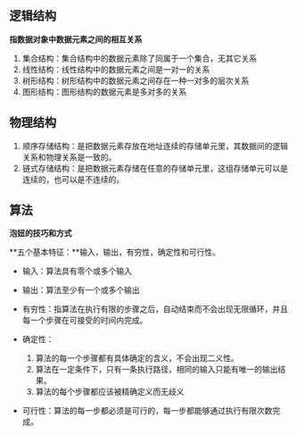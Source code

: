 ## 逻辑结构

**指数据对象中数据元素之间的相互关系**

1. 集合结构：集合结构中的数据元素除了同属于一个集合，无其它关系
2. 线性结构：线性结构中的数据元素之间是一对一的关系
3. 树形结构：树形结构中的数据元素之间存在一种一对多的层次关系
4. 图形结构：图形结构的数据元素是多对多的关系

## 物理结构

1. 顺序存储结构：是把数据元素存放在地址连续的存储单元里，其数据间的逻辑关系和物理关系是一致的。
2. 链式存储结构：是把数据元素存储在任意的存储单元里，这组存储单元可以是连续的，也可以是不连续的。

## 算法

**泡妞的技巧和方式**

**五个基本特征：**输入，输出，有穷性，确定性和可行性。

- 输入：算法具有零个或多个输入
- 输出：算法至少有一个或多个输出
- 有穷性：指算法在执行有限的步骤之后，自动结束而不会出现无限循环，并且每一个步骤在可接受的时间内完成。
- 确定性：
  1. 算法的每一个步骤都有具体确定的含义，不会出现二义性。
  2. 算法在一定条件下，只有一条执行路径，相同的输入只能有唯一的输出结果。
  3. 算法的每个步骤都应该被精确定义而无歧义

- 可行性：算法的每一步都必须是可行的，每一步都能够通过执行有限次数完成。